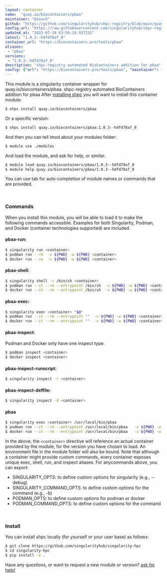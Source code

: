 ```yaml
---
layout: container
name:  "quay.io/biocontainers/pbaa"
maintainer: "@vsoch"
github: "https://github.com/singularityhub/shpc-registry/blob/main/quay.io/biocontainers/pbaa/container.yaml"
config_url: "https://raw.githubusercontent.com/singularityhub/shpc-registry/main/quay.io/biocontainers/pbaa/container.yaml"
updated_at: "2023-07-18 03:50:19.937233"
latest: "1.0.3--hdfd78af_0"
container_url: "https://biocontainers.pro/tools/pbaa"
aliases:
 - "pbaa"
versions:
 - "1.0.3--hdfd78af_0"
description: "shpc-registry automated BioContainers addition for pbaa"
config: {"url": "https://biocontainers.pro/tools/pbaa", "maintainer": "@vsoch", "description": "shpc-registry automated BioContainers addition for pbaa", "latest": {"1.0.3--hdfd78af_0": "sha256:6cf5bd5b509c8e65a994a8ba53d8724d5e49cb34ac980cf6363ff92f64dfe4f8"}, "tags": {"1.0.3--hdfd78af_0": "sha256:6cf5bd5b509c8e65a994a8ba53d8724d5e49cb34ac980cf6363ff92f64dfe4f8"}, "docker": "quay.io/biocontainers/pbaa", "aliases": {"pbaa": "/usr/local/bin/pbaa"}}
---
```


This module is a singularity container wrapper for quay.io/biocontainers/pbaa.
shpc-registry automated BioContainers addition for pbaa
After [installing shpc](#install) you will want to install this container module:


```bash
$ shpc install quay.io/biocontainers/pbaa
```

Or a specific version:

```bash
$ shpc install quay.io/biocontainers/pbaa:1.0.3--hdfd78af_0
```

And then you can tell lmod about your modules folder:

```bash
$ module use ./modules
```

And load the module, and ask for help, or similar.

```bash
$ module load quay.io/biocontainers/pbaa/1.0.3--hdfd78af_0
$ module help quay.io/biocontainers/pbaa/1.0.3--hdfd78af_0
```

You can use tab for auto-completion of module names or commands that are provided.

<br>

### Commands

When you install this module, you will be able to load it to make the following commands accessible.
Examples for both Singularity, Podman, and Docker (container technologies supported) are included.

#### pbaa-run:

```bash
$ singularity run <container>
$ podman run --rm  -v ${PWD} -w ${PWD} <container>
$ docker run --rm  -v ${PWD} -w ${PWD} <container>
```

#### pbaa-shell:

```bash
$ singularity shell -s /bin/sh <container>
$ podman run --it --rm --entrypoint /bin/sh  -v ${PWD} -w ${PWD} <container>
$ docker run --it --rm --entrypoint /bin/sh  -v ${PWD} -w ${PWD} <container>
```

#### pbaa-exec:

```bash
$ singularity exec <container> "$@"
$ podman run --it --rm --entrypoint ""  -v ${PWD} -w ${PWD} <container> "$@"
$ docker run --it --rm --entrypoint ""  -v ${PWD} -w ${PWD} <container> "$@"
```

#### pbaa-inspect:

Podman and Docker only have one inspect type.

```bash
$ podman inspect <container>
$ docker inspect <container>
```

#### pbaa-inspect-runscript:

```bash
$ singularity inspect -r <container>
```

#### pbaa-inspect-deffile:

```bash
$ singularity inspect -d <container>
```


#### pbaa

```bash
$ singularity exec <container> /usr/local/bin/pbaa
$ podman run --it --rm --entrypoint /usr/local/bin/pbaa   -v ${PWD} -w ${PWD} <container> -c " $@"
$ docker run --it --rm --entrypoint /usr/local/bin/pbaa   -v ${PWD} -w ${PWD} <container> -c " $@"
```



In the above, the `<container>` directive will reference an actual container provided
by the module, for the version you have chosen to load. An environment file in the
module folder will also be bound. Note that although a container
might provide custom commands, every container exposes unique exec, shell, run, and
inspect aliases. For anycommands above, you can export:

 - SINGULARITY_OPTS: to define custom options for singularity (e.g., --debug)
 - SINGULARITY_COMMAND_OPTS: to define custom options for the command (e.g., -b)
 - PODMAN_OPTS: to define custom options for podman or docker
 - PODMAN_COMMAND_OPTS: to define custom options for the command

<br>

### Install

You can install shpc locally (for yourself or your user base) as follows:

```bash
$ git clone https://github.com/singularityhub/singularity-hpc
$ cd singularity-hpc
$ pip install -e .
```

Have any questions, or want to request a new module or version? [ask for help!](https://github.com/singularityhub/singularity-hpc/issues)